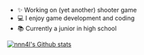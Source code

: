 - ✨ Working on (yet another) shooter game
- 💻 I enjoy game development and coding
- 📚 Currently a junior in high school

[![nnn4l's Github stats](https://github-readme-stats.vercel.app/api?username=nnn4l&theme=nord&show_icons=true)](https://github.com/anuraghazra/github-readme-stats)
<!--
**nnn4l/nnn4l** is a ✨ _special_ ✨ repository because its `README.md` (this file) appears on your GitHub profile.

Here are some ideas to get you started:

- 🔭 I’m currently working on ...
- 🌱 I’m currently learning ...
- 👯 I’m looking to collaborate on ...
- 🤔 I’m looking for help with ...
- 💬 Ask me about ...
- 📫 How to reach me: ...
- 😄 Pronouns: ...
- ⚡ Fun fact: ...
-->
